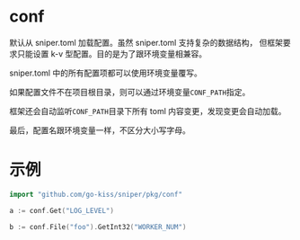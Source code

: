# conf

默认从 sniper.toml 加载配置。虽然 sniper.toml 支持复杂的数据结构，
但框架要求只能设置 k-v 型配置。目的是为了跟环境变量相兼容。

sniper.toml 中的所有配置项都可以使用环境变量覆写。

如果配置文件不在项目根目录，则可以通过环境变量`CONF_PATH`指定。

框架还会自动监听`CONF_PATH`目录下所有 toml 内容变更，发现变更会自动加载。

最后，配置名跟环境变量一样，不区分大小写字母。

# 示例
```go
import "github.com/go-kiss/sniper/pkg/conf"

a := conf.Get("LOG_LEVEL")

b := conf.File("foo").GetInt32("WORKER_NUM")
```
